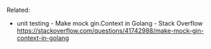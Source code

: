 

Related:

* unit testing - Make mock gin.Context in Golang - Stack Overflow  
  https://stackoverflow.com/questions/41742988/make-mock-gin-context-in-golang
